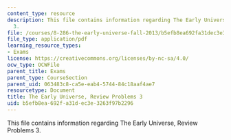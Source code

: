 ```yaml
---
content_type: resource
description: This file contains information regarding The Early Universe, Review Problems
  3.
file: /courses/8-286-the-early-universe-fall-2013/b5efb8ea692fa31dec3e3263f97b2296_MIT8_286F13_q3review.pdf
file_type: application/pdf
learning_resource_types:
- Exams
license: https://creativecommons.org/licenses/by-nc-sa/4.0/
ocw_type: OCWFile
parent_title: Exams
parent_type: CourseSection
parent_uid: 063483c8-ca5e-eab4-5744-84c18aaf4ae7
resourcetype: Document
title: The Early Universe, Review Problems 3
uid: b5efb8ea-692f-a31d-ec3e-3263f97b2296
---
```

This file contains information regarding The Early Universe, Review Problems 3.